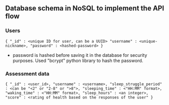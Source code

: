## Database schema in NoSQL to implement the API flow
### Users
`{
  "_id" : <unique ID for user, can be a UUID>
  "username" : <unique-nickname>,
  "password" : <hashed-password>
}`
- password is hashed before saving it in the database for security purposes. Used "bcrypt" python library to hash the password.

### Assessment data
`{
  "_id" : <user_id>,
  "username" : <username>,
  "sleep_struggle_period" : <can be "<2" or "2-8" or ">8">,
  "sleeping_time" : <"HH:MM" format>,
  "waking_time" : <"HH:MM" format>,
  "sleep_hours" : <an integer>,
  "score" : <rating of health based on the responses of the user"
}
`
